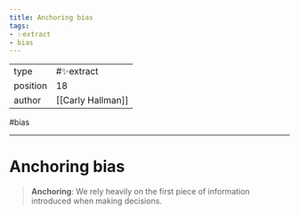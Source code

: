 ```yaml
---
title: Anchoring bias
tags:
- ✨extract
- bias
---
```



<table>
<tr>
<td> type </td>
<td> #✨extract </td>
</tr>
<tr>
<td> position </td>
<td> 18 </td>
</tr>
<tr>
<td> author </td>
<td> [[Carly Hallman]] </td>
</tr>
</table>

#bias

---

# Anchoring bias
> **Anchoring**: We rely heavily on the first piece of information introduced when making decisions.
